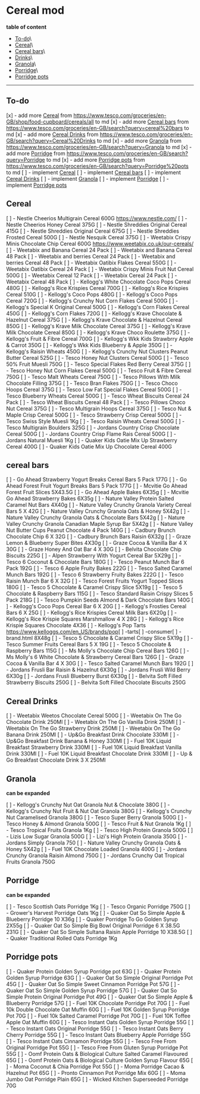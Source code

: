 # Cereal mod


**table of content**

* [To-do](#to-do)\
* [Cereal](#cereal)\
* [Cereal bars](#cereal_bars)\
* [Drinks](#drinks)\
* [Granola](#granola)\
* [Porridge](#Porridge)\
* [Porridge pots](#Porridge_pots)


---

## To-do


[x] - add more [Cereal](#cereal) from https://www.tesco.com/groceries/en-GB/shop/food-cupboard/cereals/all to md
[x] - add more [Cereal bars](#cereal_bars) from https://www.tesco.com/groceries/en-GB/search?query=cereal%20bars to md
[x] - add more [Cereal Drinks](#cereal_drinks) from https://www.tesco.com/groceries/en-GB/search?query=Cereal%20Drinks to md
[x] - add more [Granola](#granola) from https://www.tesco.com/groceries/en-GB/search?query=Granola to md
[x] - add more [Porridge](#Porridge) from https://www.tesco.com/groceries/en-GB/search?query=Porridge to md
[x] - add more [Porridge pots](#Porridge_pots) from https://www.tesco.com/groceries/en-GB/search?query=Porridge%20pots to md
[ ] - implement [Cereal](#cereal)
[ ] - implement [Cereal bars](#cereal_bars)
[ ] - implement [Cereal Drinks](#drinks)
[ ] - implement [Granola](#granola)
[ ] - implement [Porridge](#Porridge)
[ ] - implement [Porridge pots](#Porridge_pots)


## Cereal


[ ] - Nestle Cheerios Multigrain Cereal 600G https://www.nestle.com/
[ ] - Nestle Cheerios Honey Cereal 375G
[ ] - Nestle Shreddies Original Cereal 415G
[ ] - Nestle Shreddies Original Cereal 675G
[ ] - Nestle Shreddies Frosted Cereal 500G
[ ] - Nestle Nesquik Cereal 375G
[ ] - Weetabix Crispy Minis Chocolate Chip Cereal 600G https://www.weetabix.co.uk/our-cereals/
[ ] - Weetabix and Banana Cereal 24 Pack
[ ] - Weetabix and Banana Cereal 48 Pack
[ ] - Weetabix and berries Cereal 24 Pack
[ ] - Weetabix and berries Cereal 48 Pack
[ ] - Weetabix Oatibix Flakes Cereal 550G
[ ] - Weetabix Oatibix Cereal 24 Pack
[ ] - Weetabix Crispy Minis Fruit Nut Cereal 500G
[ ] - Weetabix Cereal 12 Pack
[ ] - Weetabix Cereal 24 Pack
[ ] - Weetabix Cereal 48 Pack
[ ] - Kellogg's White Chocolate Coco Pops Cereal 480G
[ ] - Kellogg's Rice Krispies Cereal 700G
[ ] - Kellogg's Rice Krispies Cereal 510G
[ ] - Kellogg's Coco Pops 480G
[ ] - Kellogg's Coco Pops Cereal 720G
[ ] - Kellogg's Crunchy Nut Corn Flakes Cereal 500G
[ ] - Kellogg's Special K Original Cereal 500G
[ ] - Kellogg's Corn Flakes Cereal 450G
[ ] - Kellogg's Corn Flakes 720G
[ ] - Kellogg's Krave Chocolate & Hazelnut Cereal 375G
[ ] - Kellogg's Krave Chocolate & Hazelnut Cereal 850G
[ ] - Kellogg's Krave Milk Chocolate Cereal 375G
[ ] - Kellogg's Krave Milk Chocolate Cereal 850G
[ ] - Kellogg's Krave Choco Roulette 375G
[ ] - Kellogg's Fruit & Fibre Cereal 700G
[ ] - Kellogg's Wkk Kids Strawbrry Apple & Carrot 350G
[ ] - Kellogg's Wkk Kids Blueberry & Apple 350G
[ ] - Kellogg's Raisin Wheats 450G
[ ] - Kellogg's Crunchy Nut Clusters Peanut Butter Cereal 525G
[ ] - Tesco Honey Nut Clusters Cereal 500G
[ ] - Tesco 50% Fruit Muesli 750G
[ ] - Tesco Special Flakes Red Berry Cereal 375G
[ ] - Tesco Honey Nut Corn Flakes Cereal 500G
[ ] - Tesco Fruit & Fibre Cereal 750G
[ ] - Tesco Malt Wheats Cereal 750G
[ ] - Tesco Pillows With Milk Chocolate Filling 375G
[ ] - Tesco Bran Flakes 750G
[ ] - Tesco Choco Hoops Cereal 375G
[ ] - Tesco Low Fat Special Flakes Cereal 500G
[ ] - Tesco Blueberry Wheats Cereal 500G
[ ] - Tesco Wheat Biscuits Cereal 24 Pack
[ ] - Tesco Wheat Biscuits Cereal 48 Pack
[ ] - Tesco Pillows Choco Nut Cereal 375G
[ ] - Tesco Multigrain Hoops Cereal 375G
[ ] - Tesco Nut & Maple Crisp Cereal 500G
[ ] - Tesco Strawberry Crisp Cereal 500G
[ ] - Tesco Swiss Style Muesli 1Kg
[ ] - Tesco Raisin Wheats Cereal 500G
[ ] - Tesco Multigrain Boulders 325G
[ ] - Jordans Country Crisp Chocolate Cereal 500G
[ ] - Jordans Country Crisp Flame Rais Cereal 500G
[ ] - Jordans Natural Muesli 1Kg
[ ] - Quaker Kids Oatie Mix Up Strawberry Cereal 400G
[ ] - Quaker Kids Oatie Mix Up Chocolate Cereal 400G


## cereal bars


[ ] - Go Ahead Strawberry Yogurt Breaks Cereal Bars 5 Pack 177G
[ ] - Go Ahead Forest Fruit Yogurt Breaks Bars 5 Pack 177G
[ ] - Mcvitie Go Ahead Forest Fruit Slices 5X43.5G
[ ] - Go Ahead Apple Bakes 6X35g
[ ] - Mcvitie Go Ahead Strawberry Bakes 6X35g
[ ] - Nature Valley Protein Salted Caramel Nut Bars 4X40g
[ ] - Nature Valley Crunchy Granola Variety Cereal Bars 5 X 42G
[ ] - Nature Valley Crunchy Granola Oats & Honey 5X42g
[ ] - Nature Valley Crunchy Granola Oats & Chocolate Bars 5X42g
[ ] - Nature Valley Crunchy Granola Canadian Maple Syrup Bar 5X42g
[ ] - Nature Valley Nut Butter Cups Peanut Chocolate 4 Pack 140G
[ ] - Cadbury Brunch Chocolate Chip 6 X 32G
[ ] - Cadbury Brunch Bars Raisin 6X32g
[ ] - Graze Lemon & Blueberry Super Bites 4X30g
[ ] - Graze Cocoa & Vanilla Bar 4 X 30G
[ ] - Graze Honey And Oat Bar 4 X 30G
[ ] - Belvita Chocolate Chip Biscuits 225G
[ ] - Alpen Strawberry With Yogurt Cereal Bar 5X29g
[ ] - Tesco 6 Coconut & Chocolate Bars 180G
[ ] - Tesco Peanut Munch Bar 6 Pack 192G
[ ] - Tesco 6 Apple Fruity Bakes 222G
[ ] - Tesco Salted Caramel Munch Bars 192G
[ ] - Tesco 6 Strawberry Fruity Bakes 222G
[ ] - Tesco Raisin Munch Bar 6 X 32G
[ ] - Tesco Forest Fruits Yogurt Topped Slices 180G
[ ] - Tesco 5 Chocolate & Caramel Crispy Slice 5X19g
[ ] - Tesco 5 Chocolate & Raspberry Bars 115G
[ ] - Tesco Standard Raisin Crispy Slices 5 Pack 218G
[ ] - Tesco Pumpkin Seeds Almond & Dark Chocolate Bars 140G
[ ] - Kellogg's Coco Pops Cereal Bar 6 X 20G
[ ] - Kellogg's Frosties Cereal Bars 6 X 25G
[ ] - Kellogg's Rice Krispies Cereal Milk Bars 6X20g
[ ] - Kellogg's Rice Krispie Squares Marshmallow 4 X 28G
[ ] - Kellogg's Rice Krispie Squares Chocolate 4X36
[ ] - Kellogg's Pop Tarts https://www.kelloggs.com/en_US/brands/pop[ ] -tarts[ ] -consumer[ ] -brand.html 8X48g
[ ] - Tesco 5 Chocolate & Caramel Crispy Slice 5X19g
[ ] - Tesco Summer Fruits Cereal Bars 5 X 19G
[ ] - Tesco 5 Chocolate & Raspberry Bars 115G
[ ] - Ms Molly's Chocolate Chip Cereal Bars 126G
[ ] - Ms Molly's 6 White Chocolate & Strawberry Cereal Bars 126G
[ ] - Graze Cocoa & Vanilla Bar 4 X 30G
[ ] - Tesco Salted Caramel Munch Bars 192G
[ ] - Jordans Frusli Bar Raisin & Hazelnut 6X30g
[ ] - Jordans Frusli Wild Berry 6X30g
[ ] - Jordans Frusli Blueberry Burst 6X30g
[ ] - Belvita Soft Filled Strawberry Biscuits 250G
[ ] - Belvita Soft Filled Chocolate Biscuits 250G

## Cereal Drinks


[ ] - Weetabix Weetos Chocolate Cereal 500G
[ ] - Weetabix On The Go Chocolate Drink 250Ml
[ ] - Weetabix On The Go Vanilla Drink 250Ml
[ ] - Weetabix On The Go Strawberry Drink 250Ml
[ ] - Weetabix On The Go Banana Drink 250Ml
[ ] - Up&Go Breakfast Drink Chocolate 330Ml
[ ] - Up&Go Breakfast Drink Banana & Honey 330Ml
[ ] - Fuel 10K Liquid Breakfast Strawberry Drink 330Ml
[ ] - Fuel 10K Liquid Breakfast Vanilla Drink 330Ml
[ ] - Fuel 10K Liquid Breakfast Chocolate Drink 330Ml
[ ] - Up & Go Breakfast Chocolate Drink 3 X 250Ml


## Granola
**can be expanded**

[ ] - Kellogg's Crunchy Nut Oat Granola Nut & Chocolate 380G
[ ] - Kellogg's Crunchy Nut Fruit & Nut Oat Granola 380G
[ ] - Kellogg's Crunchy Nut Caramelised Granola 380G
[ ] - Tesco Super Berry Granola 500G
[ ] - Tesco Honey & Almond Granola 500G
[ ] - Tesco Fruit & Nut Granola 1Kg
[ ] - Tesco Tropical Fruits Granola 1Kg
[ ] - Tesco High Protein Granola 500G
[ ] - Lizis Low Sugar Granola 500G
[ ] - Lizi's High Protein Granola 350G
[ ] - Jordans Simply Granola 750
[ ] - Nature Valley Crunchy Granola Oats & Honey 5X42g
[ ] - Fuel 10K Chocolate Loaded Granola 400G
[ ] - Jordans Crunchy Granola Raisin Almond 750G
[ ] - Jordans Crunchy Oat Tropical Fruits Granola 750G


## Porridge
**can be expanded**

[ ] - Tesco Scottish Oats Porridge 1Kg
[ ] - Tesco Organic Porridge 750G
[ ] - Grower's Harvest Porridge Oats 1Kg
[ ] - Quaker Oat So Simple Apple & Blueberry Porridge 10 X36g
[ ] - Quaker Porridge To Go Golden Syrup 2X55g
[ ] - Quaker Oat So Simple Big Bowl Original Porridge 6 X 38.5G 231G
[ ] - Quaker Oat So Simple Sultana Raisin Apple Porridge 10 X38.5G
[ ] - Quaker Traditional Rolled Oats Porridge 1Kg


## Porridge pots


[ ] - Quaker Protein Golden Syrup Porridge pot 63G
[ ] - Quaker Protein Golden Syrup Porridge 63G
[ ] - Quaker Oat So Simple Original Porridge Pot 45G
[ ] - Quaker Oat So Simple Sweet Cinnamon Porridge Pot 57G
[ ] - Quaker Oat So Simple Golden Syrup Porridge 57G
[ ] - Quaker Oat So Simple Protein Original Porridge Pot 49G
[ ] - Quaker Oat So Simple Apple & Blueberry Porridge 57G
[ ] - Fuel 10K Chocolate Porridge Pot 70G
[ ] - Fuel 10k Double Chocolate Oat Muffin 60G
[ ] - Fuel 10K Golden Syrup Porridge Pot 70G
[ ] - Fuel 10k Salted Caramel Porridge Pot 70G
[ ] - Fuel 10K Toffee Apple Oat Muffin 60G
[ ] - Tesco Instant Oats Golden Syrup Porridge 55G
[ ] - Tesco Instant Oats Original Porridge 55G
[ ] - Tesco Instant Oats Berry Cherry Porridge 55G
[ ] - Tesco Instant Oats Blueberry Apple Porridge 55G
[ ] - Tesco Instant Oats Cinnamon Porridge 55G
[ ] - Tesco Free From Original Porridge Pot 55G
[ ] - Tesco Free From Gluten Syrup Porridge Pot 55G
[ ] - Oomf Protein Oats & Biological Culture Salted Caramel Flavoured 65G
[ ] - Oomf Protein Oats & Biological Culture Golden Syrup Flavour 65G
[ ] - Moma Coconut & Chia Porridge Pot 55G
[ ] - Moma Porridge Cacao & Hazelnut Pot 65G
[ ] - Pronto Cinnamon Pot Porridge Mix 60G
[ ] - Moma Jumbo Oat Porridge Plain 65G
[ ] - Wicked Kitchen Superseeded Porridge 70G

